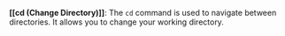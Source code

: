 **[[cd (Change Directory)]]**: The `cd` command is used to navigate between directories. It allows you to change your working directory.
